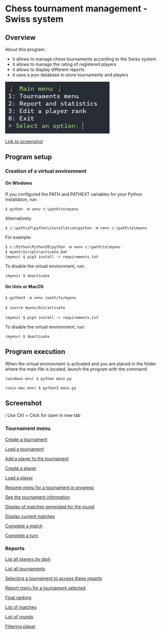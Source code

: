 # Chess tournament management - Swiss system
## Overview
About this program :
- it allows to manage chess tournaments according to the Swiss system
- it allows to manage the rating of registered players 
- it allows to display different reports
- it uses a json database to store tournaments and players

![Screenshot of menu](https://github.com/Prud-homme/image-data-bank/blob/main/projet_4/menu.gif?raw=true)

[Link to screenshot](#screenshot)
## Program setup
### Creation of a virtual environment
#### On Windows
If you configured the PATH and PATHEXT variables for your Python installation, run:
```
$ python -m venv c:\path\to\myenv
```

Alternatively:
```
$ c:\path\of\python\installation\python -m venv c:\path\to\myenv
```
For example: 
```
$ c:\Python\Python38\python -m venv c:\path\to\myenv
$ myenv\Scripts\activate.bat
(myenv) $ pip3 install -r requirements.txt
```

To disable the virtual environment, run:
```
(myenv) $ deactivate
```
#### On Unix or MacOS
```
$ python3 -m venv /path/to/myenv

$ source myenv/bin/activate

(myenv) $ pip3 install -r requirements.txt
```

To disable the virtual environment, run:
```
(myenv) $ deactivate
```

## Program execution
When the virtual environment is activated and you are placed in the folder where the main file is located, launch the program with the command:
```
(windows-env) $ python main.py
```
```
(unix-mac-env) $ python3 main.py
```
## Screenshot
ℹ️ Use Ctrl + Click for open in new tab
### Tournament menu
[Create a tournament](https://github.com/Prud-homme/image-data-bank/blob/main/projet_4/tournament-menu/create.png?raw=true)

[Load a tournament](https://github.com/Prud-homme/image-data-bank/blob/main/projet_4/tournament-menu/load.png?raw=true)

[Add a player to the tournament](https://github.com/Prud-homme/image-data-bank/blob/main/projet_4/tournament-menu/addplayer.png?raw=true)

[Create a player](https://github.com/Prud-homme/image-data-bank/blob/main/projet_4/tournament-menu/createplayer.png?raw=true)

[Load a player](https://github.com/Prud-homme/image-data-bank/blob/main/projet_4/tournament-menu/loadplayer.png?raw=true)

[Resume menu for a tournament in progress](https://github.com/Prud-homme/image-data-bank/blob/main/projet_4/tournament-menu/tournamentresume.png?raw=true)

[See the tournament information](https://github.com/Prud-homme/image-data-bank/blob/main/projet_4/tournament-menu/tournamentinfo.png?raw=true)

[Display of matches generated for the round](https://github.com/Prud-homme/image-data-bank/blob/main/projet_4/tournament-menu/generation.png?raw=true)

[Display current matches](https://github.com/Prud-homme/image-data-bank/blob/main/projet_4/tournament-menu/displaycurrent.png?raw=true)

[Complete a match](https://github.com/Prud-homme/image-data-bank/blob/main/projet_4/tournament-menu/completematch.png?raw=true)

[Complete a turn](https://github.com/Prud-homme/image-data-bank/blob/main/projet_4/tournament-menu/completeturn.png?raw=true)

### Reports
[List all players by alph](https://github.com/Prud-homme/image-data-bank/blob/main/projet_4/tournament-menu/playeralphabetic.png?raw=true)

[List all tournaments](https://github.com/Prud-homme/image-data-bank/blob/main/projet_4/tournament-menu/listtournaments.png?raw=true)

[Selecting a tournament to access these reports](https://github.com/Prud-homme/image-data-bank/blob/main/projet_4/tournament-menu/abouttournament.png?raw=true)

[Report menu for a tournament selected](https://github.com/Prud-homme/image-data-bank/blob/main/projet_4/tournament-menu/abouttournamentmenu.png?raw=true)

[Final ranking](https://github.com/Prud-homme/image-data-bank/blob/main/projet_4/tournament-menu/abouttournamentfinalranking.png?raw=true)

[List of matches](https://github.com/Prud-homme/image-data-bank/blob/main/projet_4/tournament-menu/abouttournamentmatches.png?raw=true)

[List of rounds](https://github.com/Prud-homme/image-data-bank/blob/main/projet_4/tournament-menu/abouttournamentturn.png?raw=true)

[Filtering player](https://github.com/Prud-homme/image-data-bank/blob/main/projet_4/tournament-menu/filterplayer.png?raw=true)


